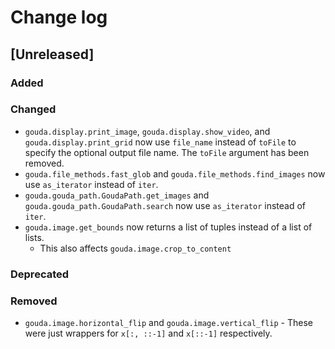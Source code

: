 # Change log

## [Unreleased]

### Added

### Changed

* `gouda.display.print_image`, `gouda.display.show_video`, and `gouda.display.print_grid` now use `file_name` instead of `toFile` to specify the optional output file name. The `toFile` argument has been removed.
* `gouda.file_methods.fast_glob` and `gouda.file_methods.find_images` now use `as_iterator` instead of `iter`.
* `gouda.gouda_path.GoudaPath.get_images` and `gouda.gouda_path.GoudaPath.search` now use `as_iterator` instead of `iter`.
* `gouda.image.get_bounds` now returns a list of tuples instead of a list of lists.
    * This also affects `gouda.image.crop_to_content`

### Deprecated

### Removed

* `gouda.image.horizontal_flip` and `gouda.image.vertical_flip` - These were just wrappers for `x[:, ::-1]` and `x[::-1]` respectively.
